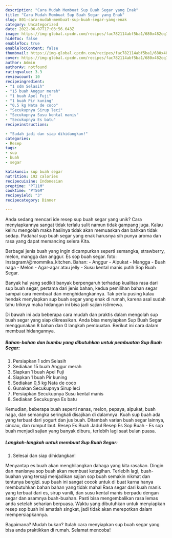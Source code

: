 ```yaml
---
description: "Cara Mudah Membuat Sup Buah Segar yang Enak"
title: "Cara Mudah Membuat Sup Buah Segar yang Enak"
slug: 801-cara-mudah-membuat-sup-buah-segar-yang-enak
category: Uncategorized
date: 2022-06-07T17:03:56.643Z
image: https://img-global.cpcdn.com/recipes/fac782114abf5ba1/680x482cq70/sup-buah-segar-foto-resep-utama.jpg
hideToc: false
enableToc: true
enableTocContent: false
thumbnail: https://img-global.cpcdn.com/recipes/fac782114abf5ba1/680x482cq70/sup-buah-segar-foto-resep-utama.jpg
cover: https://img-global.cpcdn.com/recipes/fac782114abf5ba1/680x482cq70/sup-buah-segar-foto-resep-utama.jpg
author: Admin
authorAv: notfound
ratingvalue: 3.3
reviewcount: 10
recipeingredient:
- "1 sdm Selasih"
- "15 buah Anggur merah"
- "1 buah Apel Fuji"
- "1 buah Pir kuning"
- "0,5 kg Nata de coco"
- "Secukupnya Sirup leci"
- "Secukupnya Susu kental manis"
- "Secukupnya Es batu"
recipeinstructions:

- "Sudah jadi dan siap dihidangkan!"
categories:
- Resep
tags:
- sup
- buah
- segar

katakunci: sup buah segar 
nutrition: 192 calories
recipecuisine: Indonesian
preptime: "PT11M"
cooktime: "PT56M"
recipeyield: "3"
recipecategory: Dinner

---
```





Anda sedang mencari ide resep sup buah segar yang unik? Cara menyiapkannya sangat tidak terlalu sulit namun tidak gampang juga. Kalau keliru mengolah maka hasilnya tidak akan memuaskan dan bahkan tidak sedap. Padahal sup buah segar yang enak harusnya sih punya aroma dan rasa yang dapat memancing selera Kita.





Berbagai jenis buah yang ingin dicampurkan seperti semangka, strawberry, melon, mangga dan anggur. Es sop buah segar. foto: Instagram/@mommika_kitchen. Bahan: - Anggur - Alpukat - Mangga - Buah naga - Melon - Agar-agar atau jelly - Susu kental manis putih Sop Buah Segar.

Banyak hal yang sedikit banyak berpengaruh terhadap kualitas rasa dari sup buah segar, pertama dari jenis bahan, kedua pemilihan bahan segar sampai cara membuat dan menghidangkannya. Tak perlu pusing kalau hendak menyiapkan sup buah segar yang enak di rumah, karena asal sudah tahu triknya maka hidangan ini bisa jadi sajian istimewa.






Di bawah ini ada beberapa cara mudah dan praktis dalam mengolah sup buah segar yang siap dikreasikan. Anda bisa menyiapkan Sup Buah Segar menggunakan 8 bahan dan 0 langkah pembuatan. Berikut ini cara dalam membuat hidangannya.

<!--inarticleads1-->

##### Bahan-bahan dan bumbu yang dibutuhkan untuk pembuatan Sup Buah Segar:

1. Persiapkan 1 sdm Selasih
1. Sediakan 15 buah Anggur merah
1. Siapkan 1 buah Apel Fuji
1. Siapkan 1 buah Pir kuning
1. Sediakan 0,5 kg Nata de coco
1. Gunakan Secukupnya Sirup leci
1. Persiapkan Secukupnya Susu kental manis
1. Sediakan Secukupnya Es batu


Kemudian, beberapa buah seperti nanas, melon, pepaya, alpukat, buah naga, dan semangka seringkali disajikan di dalamnya. Kuah sup buah ada yang terbuat dari yogurt dan jus buah. Ditambah varian buah segar lainnya, cincau, dan rumput laut. Resep Es Buah Jadul Resep Es Sop Buah - Es sop buah menjadi sajian yang banyak diburu, terlebih lagi saat bulan puasa. 

<!--inarticleads2-->

##### Langkah-langkah untuk membuat Sup Buah Segar:


1. Selesai dan siap dihidangkan!

Menyantap es buah akan menghilangkan dahaga yang kita rasakan. Dingin dan manisnya sop buah akan membuat ketagihan. Terlebih lagi, buah-buahan yang tersaji menjadikan sajian sop buah semakin nikmat dan tentunya bergizi. sup buah ini sangat cocok untuk di buat karna hanya membutuhkan bahan bahan yang tidak mahal Rasa segar dari kuah manis yang terbuat dari es, sirup vanili, dan susu kental manis berpadu dengan segar dan asamnya buah-buahan. Pasti bisa mengembalikan rasa lemas anda setelah seharian berpuasa. Waktu yang dibutuhkan untuk menyiapkan resep sop buah ini amatlah singkat, jadi tidak akan merepotkan dalam mempersiapkannya. 

Bagaimana? Mudah bukan? Itulah cara menyiapkan sup buah segar yang bisa anda praktikkan di rumah. Selamat mencoba!
